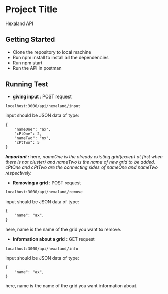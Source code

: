 # Project Title
Hexaland API

## Getting Started
* Clone the repository to local machine
* Run npm install to install all the dependencies
* Run npm start
* Run the API in postman

## Running Test
* __giving input__ : POST request

```
localhost:3000/api/hexaland/input
```

input should be JSON data of type:

```
{
	"nameOne": "ax",
	"cPtOne": 2,
	"nameTwo": "nx",
	"cPtTwo": 5
}
```
***Important :***
here, *nameOne is the already existing grid(except at first when there is not cluster) and nameTwo is the name of new grid to be added. cPtOne and cPtTwo are the connecting sides of nameOne and nameTwo respectively.*

* __Removing a grid__ : POST request

```
localhost:3000/api/hexaland/remove
```

input should be JSON data of type:

```
{
	"name": "ax",
}
```
here, name is the name of the grid you want to remove.

* __Information about a grid__ : GET request

```
localhost:3000/api/hexaland/info
```

input should be JSON data of type:

```
{
	"name": "ax",
}
```
here, name is the name of the grid you want information about.
